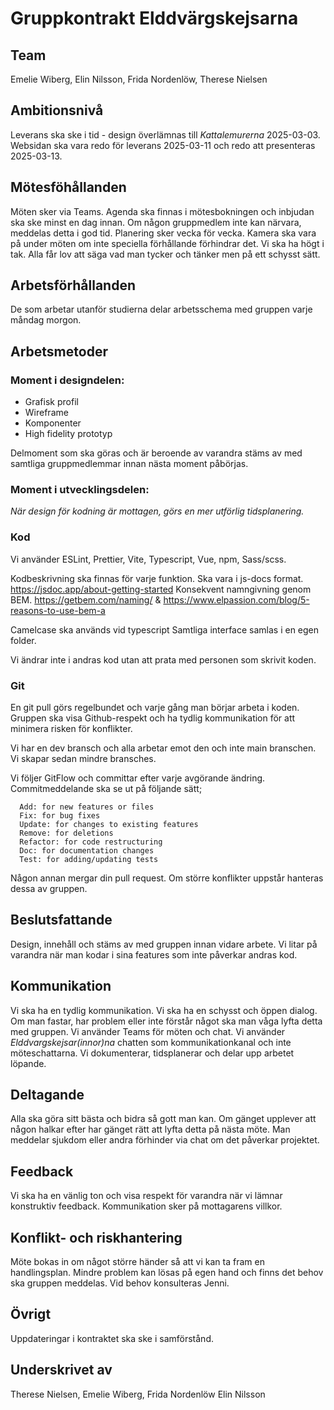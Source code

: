 
# Gruppkontrakt Elddvärgskejsarna

## Team
Emelie Wiberg,
Elin Nilsson,
Frida Nordenlöw,
Therese Nielsen

## Ambitionsnivå
Leverans ska ske i tid - design överlämnas till *Kattalemurerna* 2025-03-03.
Websidan ska vara redo för leverans 2025-03-11 och redo att presenteras 2025-03-13.

## Mötesföhållanden
Möten sker via Teams. Agenda ska finnas i mötesbokningen och inbjudan ska ske minst en dag innan. 
Om någon gruppmedlem inte kan närvara, meddelas detta i god tid. Planering sker vecka för vecka.
Kamera ska vara på under möten om inte speciella förhållande förhindrar det. 
Vi ska ha högt i tak. Alla får lov att säga vad man tycker och tänker men på ett schysst sätt. 

## Arbetsförhållanden
De som arbetar utanför studierna delar arbetsschema med gruppen varje måndag morgon. 

## Arbetsmetoder

### Moment i designdelen: 

- Grafisk profil
- Wireframe
- Komponenter
- High fidelity prototyp

Delmoment som ska göras och är beroende av varandra stäms av med samtliga gruppmedlemmar innan nästa moment påbörjas.

### Moment i utvecklingsdelen: 
*När design för kodning är mottagen, görs en mer utförlig tidsplanering.*

### Kod
Vi använder ESLint, Prettier, Vite, Typescript, Vue, npm, Sass/scss.

Kodbeskrivning ska finnas för varje funktion. Ska vara i js-docs format. https://jsdoc.app/about-getting-started
Konsekvent namngivning genom BEM. https://getbem.com/naming/ & https://www.elpassion.com/blog/5-reasons-to-use-bem-a

Camelcase ska används vid typescript 
Samtliga interface samlas i en egen folder.

Vi ändrar inte i andras kod utan att prata med personen som skrivit koden. 

### Git
En git pull görs regelbundet och varje gång man börjar arbeta i koden.
Gruppen ska visa Github-respekt och ha tydlig kommunikation för att minimera risken för konflikter. 

Vi har en dev bransch och alla arbetar emot den och inte main branschen. Vi skapar sedan mindre bransches.  

Vi följer GitFlow och committar efter varje avgörande ändring. Commitmeddelande ska se ut på följande sätt;  

```
  Add: for new features or files
  Fix: for bug fixes
  Update: for changes to existing features
  Remove: for deletions
  Refactor: for code restructuring
  Doc: for documentation changes
  Test: for adding/updating tests
```
Någon annan mergar din pull request. Om större konflikter uppstår hanteras dessa av gruppen.

## Beslutsfattande
Design, innehåll och stäms av med gruppen innan vidare arbete. 
Vi litar på varandra när man kodar i sina features som inte påverkar andras kod. 

## Kommunikation
Vi ska ha en tydlig kommunikation.
Vi ska ha en schysst och öppen dialog. 
Om man fastar, har problem eller inte förstår något ska man våga lyfta detta med gruppen.
Vi använder Teams för möten och chat. Vi använder *Elddvargskejsar(innor)na* chatten som kommunikationkanal och inte möteschattarna. 
Vi dokumenterar, tidsplanerar och delar upp arbetet löpande.

## Deltagande
Alla ska göra sitt bästa och bidra så gott man kan. 
Om gänget upplever att någon halkar efter har gänget rätt att lyfta detta på nästa möte. 
Man meddelar sjukdom eller andra förhinder via chat om det påverkar projektet. 

## Feedback
Vi ska ha en vänlig ton och visa respekt för varandra när vi lämnar konstruktiv feedback. 
Kommunikation sker på mottagarens villkor. 

## Konflikt- och riskhantering
Möte bokas in om något större händer så att vi kan ta fram en handlingsplan. 
Mindre problem kan lösas på egen hand och finns det behov ska gruppen meddelas. 
Vid behov konsulteras Jenni. 

## Övrigt
Uppdateringar i kontraktet ska ske i samförstånd. 

## Underskrivet av
Therese Nielsen,
Emelie Wiberg,
Frida Nordenlöw
Elin Nilsson
